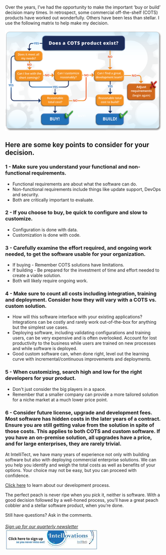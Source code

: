 
Over the years, I’ve had the opportunity to make the important ‘buy or build’ decision many times. In retrospect, some commercial off-the-shelf (COTS) products have worked out wonderfully. Others have been less than stellar. I use the following matrix to help make my decision.

![](https://raw.githubusercontent.com/worseTyler/MarkdownBlogs/main/2018/12/demystified-buy-or-build/images/COTS-Graphic.png)

## Here are some key points to consider for your decision.

### 1 - Make sure you understand your functional and non-functional requirements.

- Functional requirements are about what the software can do.
- Non-functional requirements include things like update support, DevOps and security.
- Both are critically important to evaluate.

### 2 - If you choose to buy, be quick to configure and slow to customize.

- Configuration is done with data.
- Customization is done with code.

### 3 - Carefully examine the effort required, and ongoing work needed, to get the software usable for your organization.

- If buying - Remember COTS solutions have limitations.
- If building - Be prepared for the investment of time and effort needed to create a viable solution.
- Both will likely require ongoing work.

### 4 - Make sure to count all costs including integration, training and deployment. Consider how they will vary with a COTS vs. custom solution.

- How will this software interface with your existing applications? Integrations can be costly and rarely work out-of-the-box for anything but the simplest use cases.
- Deploying software, including validating configurations and training users, can be very expensive and is often overlooked. Account for lost productivity to the business while users are trained on new processes and while software is deployed.
- Good custom software can, when done right, level out the learning curve with incremental/continuous improvements and deployments.

### 5 - When customizing, search high and low for the right developers for your product.

- Don't just consider the big players in a space.
- Remember that a smaller company can provide a more tailored solution for a niche market at a much lower price point.

### 6 - Consider future license, upgrade and development fees. Most software has hidden costs in the later years of a contract. Ensure you are still getting value from the solution in spite of those costs. This applies to both COTS and custom software. If you have an on-premise solution, all upgrades have a price, and for large enterprises, they are rarely trivial.

At IntelliTect, we have many years of experience not only with building software but also with deploying commercial enterprise solutions. We can you help you identify and weigh the total costs as well as benefits of your options. Your choice may not be easy, but you can proceed with confidence.

[Click here](/developmentprocess/) to learn about our development process.

The perfect peach is never ripe when you pick it, neither is software. With a good decision followed by a well-honed process, you’ll have a great peach cobbler and a stellar software product, when you’re done.

Still have questions? Ask in the comments.

###### [Sign up for our quarterly newsletter](https://bit.ly/2Nhro9T) [![](https://raw.githubusercontent.com/worseTyler/MarkdownBlogs/main/2018/12/demystified-buy-or-build/images/Click-here-to-sign-up-1-300x69.jpg)](https://bit.ly/2Nhro9T)
